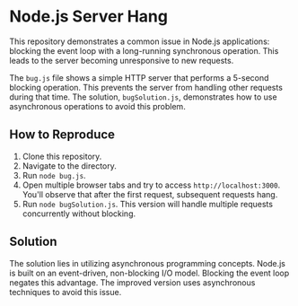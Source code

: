 # Node.js Server Hang
This repository demonstrates a common issue in Node.js applications: blocking the event loop with a long-running synchronous operation.  This leads to the server becoming unresponsive to new requests.

The `bug.js` file shows a simple HTTP server that performs a 5-second blocking operation.  This prevents the server from handling other requests during that time.  The solution, `bugSolution.js`, demonstrates how to use asynchronous operations to avoid this problem. 

## How to Reproduce
1. Clone this repository.
2. Navigate to the directory.
3. Run `node bug.js`.
4. Open multiple browser tabs and try to access `http://localhost:3000`.  You'll observe that after the first request, subsequent requests hang.
5. Run `node bugSolution.js`.  This version will handle multiple requests concurrently without blocking.

## Solution
The solution lies in utilizing asynchronous programming concepts. Node.js is built on an event-driven, non-blocking I/O model.  Blocking the event loop negates this advantage. The improved version uses asynchronous techniques to avoid this issue. 